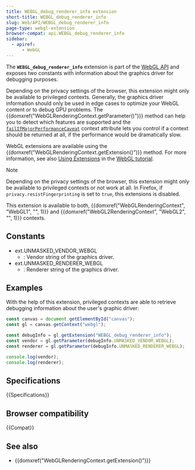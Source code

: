 ```yaml
---
title: WEBGL_debug_renderer_info extension
short-title: WEBGL_debug_renderer_info
slug: Web/API/WEBGL_debug_renderer_info
page-type: webgl-extension
browser-compat: api.WEBGL_debug_renderer_info
sidebar:
  - apiref:
      - WebGL
---
```


The **`WEBGL_debug_renderer_info`** extension is part of the [WebGL API](/en-US/docs/Web/API/WebGL_API) and exposes two constants with information about the graphics driver for debugging purposes.

Depending on the privacy settings of the browser, this extension might only be available to privileged contexts. Generally, the graphics driver information should only be used in edge cases to optimize your WebGL content or to debug GPU problems. The {{domxref("WebGLRenderingContext.getParameter()")}} method can help you to detect which features are supported and the [`failIfMajorPerformanceCaveat`](/en-US/docs/Web/API/HTMLCanvasElement/getContext) context attribute lets you control if a context should be returned at all, if the performance would be dramatically slow.

WebGL extensions are available using the {{domxref("WebGLRenderingContext.getExtension()")}} method. For more information, see also [Using Extensions](/en-US/docs/Web/API/WebGL_API/Using_Extensions) in the [WebGL tutorial](/en-US/docs/Web/API/WebGL_API/Tutorial).

> [!NOTE]
> Depending on the privacy settings of the browser, this extension might only be available to privileged contexts or not work at all. In Firefox, if `privacy.resistFingerprinting` is set to `true`, this extensions is disabled.
>
> This extension is available to both, {{domxref("WebGLRenderingContext", "WebGL1", "", 1)}} and {{domxref("WebGL2RenderingContext", "WebGL2", "", 1)}} contexts.

## Constants

- ext.UNMASKED_VENDOR_WEBGL
  - : Vendor string of the graphics driver.
- ext.UNMASKED_RENDERER_WEBGL
  - : Renderer string of the graphics driver.

## Examples

With the help of this extension, privileged contexts are able to retrieve debugging information about the user's graphic driver:

```js
const canvas = document.getElementById("canvas");
const gl = canvas.getContext("webgl");

const debugInfo = gl.getExtension("WEBGL_debug_renderer_info");
const vendor = gl.getParameter(debugInfo.UNMASKED_VENDOR_WEBGL);
const renderer = gl.getParameter(debugInfo.UNMASKED_RENDERER_WEBGL);

console.log(vendor);
console.log(renderer);
```

## Specifications

{{Specifications}}

## Browser compatibility

{{Compat}}

## See also

- {{domxref("WebGLRenderingContext.getExtension()")}}
